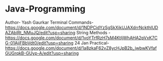 # Java-Programming
Author- Yash Gaurkar
Terminal Commands- https://docs.google.com/document/d/1NDPCidYzSgSkXikUJAXdrrNckthlUDAZAblRt_NMuJQ/edit?usp=sharing
String Methods -https://docs.google.com/document/d/1voYTrfRzH7sM4KtIjWhAHA2pVxK7CG-01AjiFBbVdt0/edit?usp=sharing
24 Jan Practical-https://docs.google.com/document/d/1a8zkaF62vZ8ycHJpB2b_jwbwKVfafGUGrqkB-GUyp-A/edit?usp=sharing
